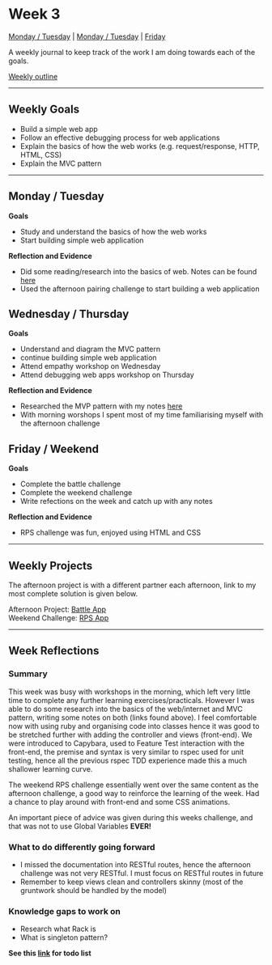 # Week 3

[Monday / Tuesday](#monday--tuesday) | [Monday / Tuesday](#wednesday--thursday) | [Friday](#friday)

A weekly journal to keep track of the work I am doing towards each of the goals.

[Weekly outline](https://github.com/makersacademy/course/blob/master/week_outlines.md/)

------
## Weekly Goals

- Build a simple web app
- Follow an effective debugging process for web applications
- Explain the basics of how the web works (e.g. request/response, HTTP, HTML, CSS)
- Explain the MVC pattern

------
## Monday / Tuesday

**Goals**
- Study and understand the basics of how the web works
- Start building simple web application 

**Reflection and Evidence**
- Did some reading/research into the basics of web. Notes can be found [here](https://github.com/ajbacon/Portfolio/blob/master/course_notes/Internet.md)
- Used the afternoon pairing challenge to start building a web application

## Wednesday / Thursday

**Goals** 
- Understand and diagram the MVC pattern
- continue building simple web application
- Attend empathy workshop on Wednesday
- Attend debugging web apps workshop on Thursday

**Reflection and Evidence**
- Researched the MVP pattern with my notes [here](https://github.com/ajbacon/Portfolio/blob/master/course_notes/mvc_pattern.md)
- With morning worshops I spent most of my time familiarising myself with the afternoon challenge

## Friday / Weekend

**Goals** 
- Complete the battle challenge
- Complete the weekend challenge
- Write refections on the week and catch up with any notes

**Reflection and Evidence**
- RPS challenge was fun, enjoyed using HTML and CSS

------

## Weekly Projects

The afternoon project is with a different partner each afternoon, link to my most complete solution is given below.

Afternoon Project: [Battle App](https://github.com/ajbacon/Battle2)  
Weekend Challenge: [RPS App](https://github.com/ajbacon/rps-challenge)  

------
## Week Reflections

### Summary

This week was busy with workshops in the morning, which left very little time to complete any further learning exercises/practicals. However I was able to do some research into the basics of the web/internet and MVC pattern, writing some notes on both (links found above). I feel comfortable now with using ruby and organising code into classes hence it was good to be stretched further with adding the controller and views (front-end). We were introduced to Capybara, used to Feature Test interaction with the front-end, the premise and syntax is very similar to rspec used for unit testing, hence all the previous rspec TDD experience made this a much shallower learning curve. 

The weekend RPS challenge essentially went over the same content as the afternoon challenge, a good way to reinforce the learning of the week. Had a chance to play around with front-end and some CSS animations.

An important piece of advice was given during this weeks challenge, and that was not to use Global Variables **EVER!**


### What to do differently going forward

- I missed the documentation into RESTful routes, hence the afternoon challenge was not very RESTful. I must focus on RESTful routes in future
- Remember to keep views clean and controllers skinny (most of the gruntwork should be handled by the model)

### Knowledge gaps to work on

- Research what Rack is
- What is singleton pattern?

**See this [link](https://github.com/ajbacon/Portfolio/blob/master/todo_list.md) for todo list**